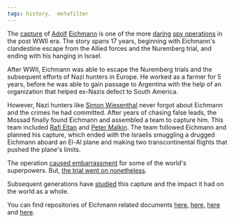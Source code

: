 ```yaml
---
tags: history,  metafilter
---
```


The [capture](http://www.jewishvirtuallibrary.org/jsource/Holocaust/eichcap.html) of [Adolf](http://en.wikipedia.org/wiki/Adolf_Eichmann) [Eichmann](http://www.bbc.co.uk/history/worldwars/genocide/eichmann_01.shtml) is one of the more [daring](http://www.militaryhistoryonline.com/wwii/articles/adolfeichmann.aspx) [spy operations](http://www.holocaustresearchproject.org/trials/eichmanntrialcapture.html) in the post WWII era. The story spans 17 years, beginning with Eichmann's clandestine escape from the Allied forces and the Nuremberg trial, and ending with his hanging in Israel.

After WWII, Eichmann was able to escape the Nuremberg trials and the subsequent efforts of Nazi hunters in Europe. He worked as a farmer for 5 years, before he was able to gain passage to Argentina with the help of an organization that helped ex-Nazis defect to South America.  

However, Nazi hunters like [Simon Wiesenthal](http://www.independent.co.uk/news/world/europe/the-capture-of-eichmann-how-a-nazihunter-tracked-down-his-biggest-prey-507700.html) never forgot about Eichmann and the crimes he had committed. After years of chasing false leads, the Mossad finally found Eichmann and assembled a team to capture him. This team included [Rafi Eitan](http://www.spiegel.de/international/world/0,1518,576973,00.html) and [Peter Malkin](http://www.fpp.co.uk/Auschwitz/Eichmann/Malkin251000.html). The team followed Eichmann and planned his capture, which ended with the Israelis smuggling a drugged Eichmann aboard an El-Al plane and making two transcontinental flights that pushed the plane's limits.  

The operation [caused embarrassment](http://www.guardian.co.uk/world/2006/jun/08/secondworldwar.usa) for some of the world's superpowers. But, [the trial went on nonetheless](http://www.youtube.com/watch?v=OqbWOYO6bAg).  

Subsequent generations have [studied](http://www.latimes.com/news/opinion/la-oe-bascomb21-2009apr21,0,5254400.story) this capture and the impact it had on the world as a whole[](http://www.latimes.com/news/opinion/la-oe-bascomb21-2009apr21,0,5254400.story).  

You can find repositories of Eichmann related documents [here](http://www.archives.gov/iwg/research-papers/eichmann.html), [here](http://www.nizkor.org/hweb/people/e/eichmann-adolf/), [here](http://www.gwu.edu/%7Ensarchiv/NSAEBB/NSAEBB150/index.htm) and [here](http://www.jewishvirtuallibrary.org/jsource/Holocaust/Eichmanntoc.html).